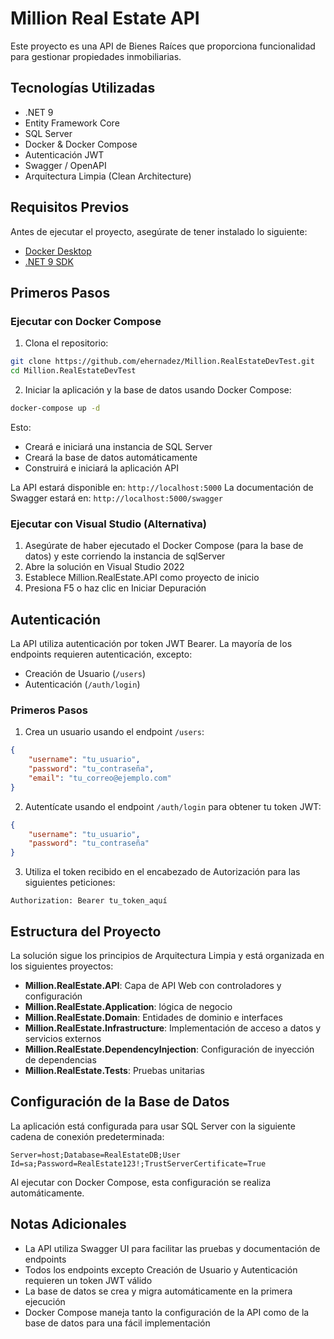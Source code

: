 # Million Real Estate API

Este proyecto es una API de Bienes Raíces que proporciona funcionalidad para gestionar propiedades inmobiliarias.

## Tecnologías Utilizadas

- .NET 9
- Entity Framework Core
- SQL Server
- Docker & Docker Compose
- Autenticación JWT
- Swagger / OpenAPI
- Arquitectura Limpia (Clean Architecture)

## Requisitos Previos

Antes de ejecutar el proyecto, asegúrate de tener instalado lo siguiente:

- [Docker Desktop](https://www.docker.com/products/docker-desktop/)
- [.NET 9 SDK](https://dotnet.microsoft.com/download/dotnet/9.0)

## Primeros Pasos

### Ejecutar con Docker Compose

1. Clona el repositorio:
```bash
git clone https://github.com/ehernadez/Million.RealEstateDevTest.git
cd Million.RealEstateDevTest
```

2. Iniciar la aplicación y la base de datos usando Docker Compose:
```bash
docker-compose up -d
```

Esto:
- Creará e iniciará una instancia de SQL Server
- Creará la base de datos automáticamente
- Construirá e iniciará la aplicación API

La API estará disponible en: `http://localhost:5000`
La documentación de Swagger estará en: `http://localhost:5000/swagger`

### Ejecutar con Visual Studio (Alternativa)

1. Asegúrate de haber ejecutado el Docker Compose (para la base de datos) y este corriendo la instancia de sqlServer
2. Abre la solución en Visual Studio 2022
3. Establece Million.RealEstate.API como proyecto de inicio
4. Presiona F5 o haz clic en Iniciar Depuración

## Autenticación

La API utiliza autenticación por token JWT Bearer. La mayoría de los endpoints requieren autenticación, excepto:
- Creación de Usuario (`/users`)
- Autenticación (`/auth/login`)

### Primeros Pasos

1. Crea un usuario usando el endpoint `/users`:
```json
{
    "username": "tu_usuario",
    "password": "tu_contraseña",
    "email": "tu_correo@ejemplo.com"
}
```

2. Autentícate usando el endpoint `/auth/login` para obtener tu token JWT:
```json
{
    "username": "tu_usuario",
    "password": "tu_contraseña"
}
```

3. Utiliza el token recibido en el encabezado de Autorización para las siguientes peticiones:
```
Authorization: Bearer tu_token_aquí
```

## Estructura del Proyecto

La solución sigue los principios de Arquitectura Limpia y está organizada en los siguientes proyectos:

- **Million.RealEstate.API**: Capa de API Web con controladores y configuración
- **Million.RealEstate.Application**: lógica de negocio
- **Million.RealEstate.Domain**: Entidades de dominio e interfaces
- **Million.RealEstate.Infrastructure**: Implementación de acceso a datos y servicios externos
- **Million.RealEstate.DependencyInjection**: Configuración de inyección de dependencias
- **Million.RealEstate.Tests**: Pruebas unitarias

## Configuración de la Base de Datos

La aplicación está configurada para usar SQL Server con la siguiente cadena de conexión predeterminada:
```
Server=host;Database=RealEstateDB;User Id=sa;Password=RealEstate123!;TrustServerCertificate=True
```

Al ejecutar con Docker Compose, esta configuración se realiza automáticamente.

## Notas Adicionales

- La API utiliza Swagger UI para facilitar las pruebas y documentación de endpoints
- Todos los endpoints excepto Creación de Usuario y Autenticación requieren un token JWT válido
- La base de datos se crea y migra automáticamente en la primera ejecución
- Docker Compose maneja tanto la configuración de la API como de la base de datos para una fácil implementación